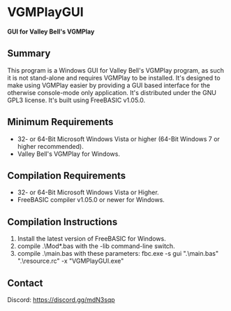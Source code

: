 # VGMPlayGUI
**GUI for Valley Bell's VGMPlay**

## Summary
  This program is a Windows GUI for Valley Bell's VGMPlay program, as such it is not stand-alone and requires VGMPlay to be installed.
  It's designed to make using VGMPlay easier by providing a GUI based interface for the otherwise console-mode only application.
  It's distributed under the GNU GPL3 license.
  It's built using FreeBASIC v1.05.0.

## Minimum Requirements
  - 32- or 64-Bit Microsoft Windows Vista or higher (64-Bit Windows 7 or higher recommended).
  - Valley Bell's VGMPlay for Windows.

## Compilation Requirements
  - 32- or 64-Bit Microsoft Windows Vista or Higher.
  - FreeBASIC compiler v1.05.0 or newer for Windows.
  
## Compilation Instructions
  1. Install the latest version of FreeBASIC for Windows.
  2. compile .\Mod\*.bas with the -lib command-line switch.
  3. compile .\main.bas with these parameters:
    fbc.exe -s gui ".\main.bas" ".\resource.rc" -x "VGMPlayGUI.exe"

## Contact
  Discord: https://discord.gg/mdN3sqp
  
